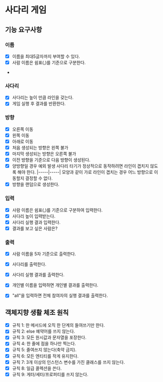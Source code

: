 # 사다리 게임
## 기능 요구사항
### 이름
- [x] 이름을 최대5글자까지 부여할 수 있다.
- [x] 사람 이름은 쉼표(,)를 기준으로 구분한다.
- 
### 사다리
- [x] 사다리는 높이 만큼 라인을 갖는다.
- [x] 게임 실행 후 결과를 반환한다.

### 방향
- [x] 오른쪽 이동
- [x] 왼쪽 이동
- [x] 아래로 이동
- [x] 처음 생성되는 방향은 왼쪽 불가
- [x] 마지막 생성되는 방향은 오른쪽 불가
- [x] 이전 방향을 기준으로 다음 방향이 생성된다.
- [x] 양방향일 경우 예외 발생
  사다리 타기가 정상적으로 동작하려면 라인이 겹치지 않도록 해야 한다.
  |-----|-----| 모양과 같이 가로 라인이 겹치는 경우 어느 방향으로 이동할지 결정할 수 없다.
- [x] 방향을 랜덤으로 생성한다.

### 입력
- [x] 사람 이름은 쉼표(,)를 기준으로 구분하여 입력한다.
- [x] 사다리 높이 입력받는다.
- [x] 사다리 실행 결과 입력한다.
- [x] 결과를 보고 싶은 사람은?

### 출력
- [x] 사람 이름을 5자 기준으로 출력한다.
- [x] 사다리를 출력한다.
- [x] 사다리 실행 결과를 출력한다.
- [x] 개인별 이름을 입력하면 개인별 결과를 출력한다.
- [x] "all"을 입력하면 전체 참여자의 실행 결과를 출력한다.


## 객체지향 생활 체조 원칙
- [x] 규칙 1: 한 메서드에 오직 한 단계의 들여쓰기만 한다.
- [x] 규칙 2: else 예약어를 쓰지 않는다.
- [x] 규칙 3: 모든 원시값과 문자열을 포장한다.
- [x] 규칙 4: 한 줄에 점을 하나만 찍는다.
- [x] 규칙 5: 줄여쓰지 않는다(축약 금지).
- [x] 규칙 6: 모든 엔티티를 작게 유지한다.
- [x] 규칙 7: 3개 이상의 인스턴스 변수를 가진 클래스를 쓰지 않는다.
- [x] 규칙 8: 일급 콜렉션을 쓴다.
- [x] 규칙 9: 게터/세터/프로퍼티를 쓰지 않는다.
